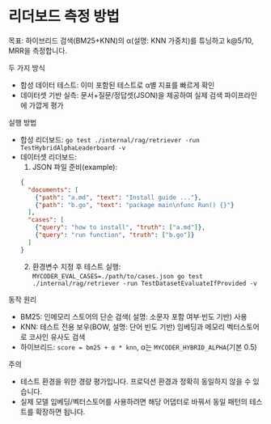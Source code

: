 # 리더보드 측정 방법

목표: 하이브리드 검색(BM25+KNN)의 α(설명: KNN 가중치)를 튜닝하고 k@5/10, MRR을 측정합니다.

두 가지 방식
- 합성 데이터 테스트: 이미 포함된 테스트로 α별 지표를 빠르게 확인
- 데이터셋 기반 실측: 문서+질문/정답셋(JSON)을 제공하여 실제 검색 파이프라인에 가깝게 평가

실행 방법
- 합성 리더보드: `go test ./internal/rag/retriever -run TestHybridAlphaLeaderboard -v`
- 데이터셋 리더보드:
  1) JSON 파일 준비(example):
  ```json
  {
    "documents": [
      {"path": "a.md", "text": "Install guide ..."},
      {"path": "b.go", "text": "package main\nfunc Run() {}"}
    ],
    "cases": [
      {"query": "how to install", "truth": ["a.md"]},
      {"query": "run function", "truth": ["b.go"]}
    ]
  }
  ```
  2) 환경변수 지정 후 테스트 실행:
  `MYCODER_EVAL_CASES=./path/to/cases.json go test ./internal/rag/retriever -run TestDatasetEvaluateIfProvided -v`

동작 원리
- BM25: 인메모리 스토어의 단순 검색(
  설명: 소문자 포함 여부·빈도 기반) 사용
- KNN: 테스트 전용 보우(BOW, 설명: 단어 빈도 기반) 임베딩과 메모리 벡터스토어로 코사인 유사도 검색
- 하이브리드: `score = bm25 + α * knn`, α는 `MYCODER_HYBRID_ALPHA`(기본 0.5)

주의
- 테스트 환경을 위한 경량 평가입니다. 프로덕션 환경과 정확히 동일하지 않을 수 있습니다.
- 실제 모델 임베딩/벡터스토어를 사용하려면 해당 어댑터로 바꿔서 동일 패턴의 테스트를 확장하면 됩니다.

